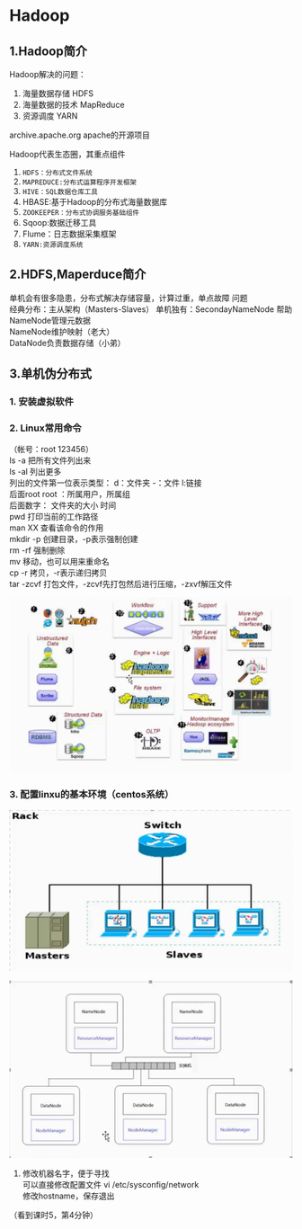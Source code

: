 # Hadoop

## 1.Hadoop简介

Hadoop解决的问题： 
1. 海量数据存储 HDFS  
2. 海量数据的技术 MapReduce
3. 资源调度 YARN  

archive.apache.org     apache的开源项目

Hadoop代表生态圈，其重点组件  
1. ``HDFS：分布式文件系统``
2. ``MAPREDUCE:分布式运算程序开发框架``
3. ``HIVE：SQL数据仓库工具``
4. HBASE:基于Hadoop的分布式海量数据库
5. ``ZOOKEEPER：分布式协调服务基础组件``  
6. Sqoop:数据迁移工具
7. Flume：日志数据采集框架
8. ``YARN:资源调度系统``

## 2.HDFS,Maperduce简介

单机会有很多隐患，分布式解决存储容量，计算过重，单点故障 问题  
经典分布：主从架构（Masters-Slaves） 
单机独有：SecondayNameNode  帮助NameNode管理元数据  
NameNode维护映射（老大）  
DataNode负责数据存储（小弟）  

## 3.单机伪分布式

### 1. 安装虚拟软件  

### 2. Linux常用命令  

（帐号：root   123456）  
ls -a      把所有文件列出来  
ls -al	   列出更多  
列出的文件第一位表示类型：  d：文件夹      -：文件     l:链接   
后面root  root  ：所属用户，所属组  
后面数字： 文件夹的大小   时间  
pwd	   打印当前的工作路径  
man XX     查看该命令的作用  
mkdir -p   创建目录，-p表示强制创建  
rm -rf	   强制删除  
mv 	   移动，也可以用来重命名    
cp -r      拷贝，-r表示递归拷贝  
tar -zcvf   打包文件，-zcvf先打包然后进行压缩，-zxvf解压文件  

![](../images/1.PNG)

### 3. 配置linxu的基本环境（centos系统）

![](../images/2.PNG)

![](../images/3.PNG)


1. 修改机器名字，便于寻找  
可以直接修改配置文件  vi /etc/sysconfig/network  
修改hostname，保存退出  


（看到课时5，第4分钟）





  



 



















  




















































































































